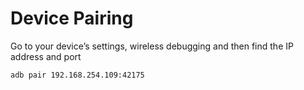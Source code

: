 # Device Pairing

Go to your device’s settings, wireless debugging and then find the IP address and port

```bash
adb pair 192.168.254.109:42175
```